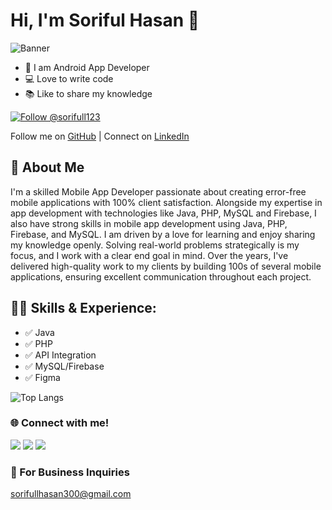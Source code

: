 # Hi, I'm Soriful Hasan 👋

![Banner](https://softcorner.xyz/My%20File%20%28Soriful%20hasan%29/Subheading.png)

- 👑 I am Android App Developer
- 💻 Love to write code
- 📚 Like to share my knowledge
  

 [![Follow @sorifull123](https://img.shields.io/badge/Follow-%40sorifull123-grey?style=for-the-badge)](https://github.com/sorifull123)


Follow me on [GitHub](https://github.com/sorifull123) |
Connect on [LinkedIn](https://www.linkedin.com/in/md-soriful-hasan-53a9b52b3/)
## 🚀 About Me
I'm a skilled  Mobile App Developer passionate about creating error-free mobile applications with 100% client satisfaction. Alongside my expertise in app development with technologies like Java, PHP, MySQL and Firebase, I also have strong skills in mobile app development using Java, PHP, Firebase, and MySQL. I am driven by a love for learning and enjoy sharing my knowledge openly. Solving real-world problems strategically is my focus, and I work with a clear end goal in mind. Over the years, I've delivered high-quality work to my clients by building 100s of several mobile applications, ensuring excellent communication throughout each project.

## 🧑‍💻 Skills & Experience:
- ✅ Java
- ✅ PHP
- ✅ API Integration
- ✅ MySQL/Firebase
- ✅ Figma

![Top Langs](https://github-readme-stats.vercel.app/api/top-langs/?username=sorifull123&layout=compact)

### 🌐 Connect with me!
<a href="https://facebook.com/sorifulhasan11" target="_blank"><img src="https://img.shields.io/badge/Facebook-%231877F2.svg?style=for-the-badge&logo=facebook&logoColor=white"/></a>
<a href="https://twitter.com/@hasan_soriful" target="_blank"><img src="https://img.shields.io/badge/Twitter-%231DA1F2.svg?style=for-the-badge&logo=twitter&logoColor=white"/></a>
<a href="https://linkedin.com/in/md-soriful-hasan-53a9b52b3" target="_blank"><img src="https://img.shields.io/badge/LinkedIn-%230077B5.svg?style=for-the-badge&logo=linkedin&logoColor=white"/></a>

### 📧 For Business Inquiries
<a href="mailto:shovoalways@gmail.com">sorifullhasan300@gmail.com</a>

